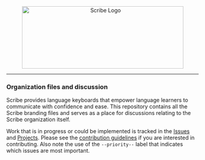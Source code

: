 <div align="center">
  <a href="https://github.com/scribe-org/Organization"><img src="https://raw.githubusercontent.com/scribe-org/Organization/main/logo/Scribe_logo_transparent.png" width=423 height=164  alt="Scribe Logo"></a>
</div>

---

### Organization files and discussion

Scribe provides language keyboards that empower language learners to communicate with confidence and ease. This repository contains all the Scribe branding files and serves as a place for discussions relating to the Scribe organization itself.

Work that is in progress or could be implemented is tracked in the [Issues](https://github.com/scribe-org/Organization/issues) and [Projects](https://github.com/scribe-org/Organization/projects). Please see the [contribution guidelines](https://github.com/scribe-org/Organization/blob/main/.github/CONTRIBUTING.md) if you are interested in contributing. Also note the use of the `--priority--` label that indicates which issues are most important.
